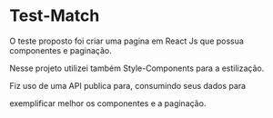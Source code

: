 # Test-Match
O teste proposto foi criar uma pagina em React Js que possua componentes e paginação.

Nesse projeto utilizei também Style-Components para a estilização.

Fiz uso de uma API publica para, consumindo seus dados para

exemplificar melhor os componentes e a paginação.

